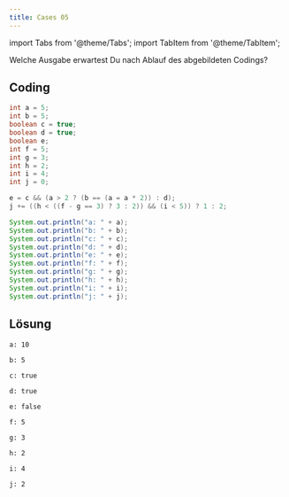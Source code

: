 ```yaml
---
title: Cases 05
---
```


import Tabs from '@theme/Tabs';
import TabItem from '@theme/TabItem';

Welche Ausgabe erwartest Du nach Ablauf des abgebildeten Codings?

## Coding

```java
int a = 5;
int b = 5;
boolean c = true;
boolean d = true;
boolean e;
int f = 5;
int g = 3;
int h = 2;
int i = 4;
int j = 0;

e = c && (a > 2 ? (b == (a = a * 2)) : d);
j += ((h < ((f - g == 3) ? 3 : 2)) && (i < 5)) ? 1 : 2;

System.out.println("a: " + a);
System.out.println("b: " + b);
System.out.println("c: " + c);
System.out.println("d: " + d);
System.out.println("e: " + e);
System.out.println("f: " + f);
System.out.println("g: " + g);
System.out.println("h: " + h);
System.out.println("i: " + i);
System.out.println("j: " + j);
```

## Lösung

<Tabs>
  <TabItem value="a" label="a" default>

```console
a: 10
```

  </TabItem>
  <TabItem value="b" label="b">

```console
b: 5
```

  </TabItem>
  <TabItem value="c" label="c">

```console
c: true
```

  </TabItem>
  <TabItem value="d" label="d">

```console
d: true
```

  </TabItem>
  <TabItem value="e" label="e">

```console
e: false
```

  </TabItem>
  <TabItem value="f" label="f">

```console
f: 5
```

  </TabItem>
  <TabItem value="g" label="g">

```console
g: 3
```

  </TabItem>
  <TabItem value="h" label="h">

```console
h: 2
```

  </TabItem>
  <TabItem value="i" label="i">

```console
i: 4
```

  </TabItem>
  <TabItem value="j" label="j">

```console
j: 2
```

  </TabItem>
</Tabs>
